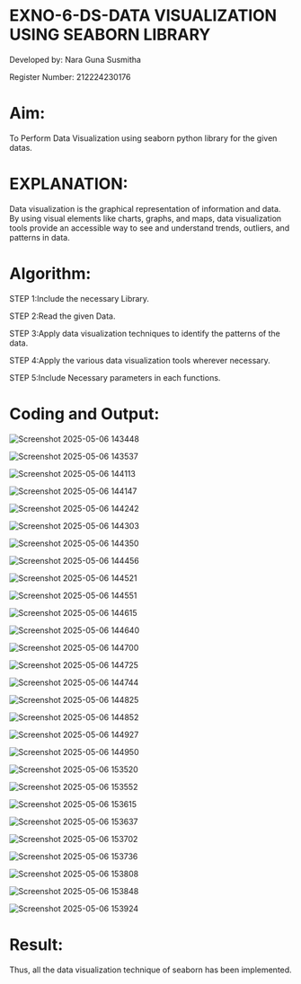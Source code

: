 # EXNO-6-DS-DATA VISUALIZATION USING SEABORN LIBRARY
Developed by: Nara Guna Susmitha

Register Number: 212224230176


# Aim:
  To Perform Data Visualization using seaborn python library for the given datas.

# EXPLANATION:
Data visualization is the graphical representation of information and data. By using visual elements like charts, graphs, and maps, data visualization tools provide an accessible way to see and understand trends, outliers, and patterns in data.

# Algorithm:
STEP 1:Include the necessary Library.

STEP 2:Read the given Data.

STEP 3:Apply data visualization techniques to identify the patterns of the data.

STEP 4:Apply the various data visualization tools wherever necessary.

STEP 5:Include Necessary parameters in each functions.

# Coding and Output:

![Screenshot 2025-05-06 143448](https://github.com/user-attachments/assets/3fd2df19-2218-4c6a-8896-7a6bf979581f)

![Screenshot 2025-05-06 143537](https://github.com/user-attachments/assets/723681c2-7ae6-4303-bd22-7c70693ba297)

![Screenshot 2025-05-06 144113](https://github.com/user-attachments/assets/e1d8a135-e556-4596-ad01-5d18f3ea0e69)

![Screenshot 2025-05-06 144147](https://github.com/user-attachments/assets/ce212ce3-f3a7-474e-8946-36fdc44d95f5)

![Screenshot 2025-05-06 144242](https://github.com/user-attachments/assets/f5234abe-cfb8-4af6-ad5a-34e7c146d856)

![Screenshot 2025-05-06 144303](https://github.com/user-attachments/assets/f4b43900-f8f6-44c1-82a2-e62dc81a1ffb)

![Screenshot 2025-05-06 144350](https://github.com/user-attachments/assets/e3972261-2283-45bd-85ba-eb7f84becbd1)

![Screenshot 2025-05-06 144456](https://github.com/user-attachments/assets/5f794a86-d534-40b3-988e-04d9139ec089)

![Screenshot 2025-05-06 144521](https://github.com/user-attachments/assets/f707661c-7315-47fa-bc9d-1190cbcf8913)

![Screenshot 2025-05-06 144551](https://github.com/user-attachments/assets/4ea89bda-12d8-4f2a-bd19-dfee93ab919a)

![Screenshot 2025-05-06 144615](https://github.com/user-attachments/assets/1e1f0b15-3fae-4656-8ce1-a9a93263c1b2)

![Screenshot 2025-05-06 144640](https://github.com/user-attachments/assets/752b8f9a-6048-4136-8a3c-3e8c4da3cce4)

![Screenshot 2025-05-06 144700](https://github.com/user-attachments/assets/57052979-1418-4f83-bb8c-c5038780b8ee)

![Screenshot 2025-05-06 144725](https://github.com/user-attachments/assets/0585da83-8ec7-470b-b7db-7603492adfc5)

![Screenshot 2025-05-06 144744](https://github.com/user-attachments/assets/bc1924dc-d0fe-47fb-9b76-2763cd468e26)

![Screenshot 2025-05-06 144825](https://github.com/user-attachments/assets/3e118f48-55fa-451d-9b09-c4017e9bfe57)

![Screenshot 2025-05-06 144852](https://github.com/user-attachments/assets/b90dfebe-3d4b-46f8-9933-1be090dfe7f5)

![Screenshot 2025-05-06 144927](https://github.com/user-attachments/assets/f8068eb6-cca7-4f8f-ab10-9ed2ebaee425)

![Screenshot 2025-05-06 144950](https://github.com/user-attachments/assets/3eb180fa-471c-4559-8cc7-9a296040dae8)

![Screenshot 2025-05-06 153520](https://github.com/user-attachments/assets/ab47a21b-2913-4186-b4df-27d0bec8b621)

![Screenshot 2025-05-06 153552](https://github.com/user-attachments/assets/6d1abcec-4c27-4f9f-936f-932e1e47f9b2)

![Screenshot 2025-05-06 153615](https://github.com/user-attachments/assets/4ce11f94-9f5b-4c33-bdba-7079dab5718b)

![Screenshot 2025-05-06 153637](https://github.com/user-attachments/assets/73a81a9d-5892-47ce-a5ae-d130b0d8e6bb)

![Screenshot 2025-05-06 153702](https://github.com/user-attachments/assets/d9ac8b78-7b03-436e-8e03-54c26662e504)

![Screenshot 2025-05-06 153736](https://github.com/user-attachments/assets/0f016d2a-46a2-4e57-b9bb-04ac4e2d7e2e)

![Screenshot 2025-05-06 153808](https://github.com/user-attachments/assets/f080c977-b145-4704-b4bf-8c25e49a645e)

![Screenshot 2025-05-06 153848](https://github.com/user-attachments/assets/f41fd826-5905-4f37-8076-94357f7261bb)

![Screenshot 2025-05-06 153924](https://github.com/user-attachments/assets/5f823c25-65ea-493e-945e-c2e70f2bfea5)


# Result:

Thus, all the data visualization technique of seaborn has been implemented.

